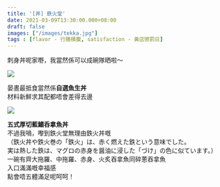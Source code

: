 ```yaml
---
title: '[丼] 鉄火堂'
date: 2021-03-09T13:30:00.000+08:00
draft: false
images: ["/images/tekka.jpg"]
tags : [flavor - 行膳積腹, satisfaction - 黃店懲罰日]
---
```


刺身丼呢家嘢，我當然係可以成碗隊晒啦～  

![](/images/tekka1.jpg)

晏晝最抵食當然係**自選魚生丼**  
材料新鮮求其配都唔會差得去邊

![](/images/tekka.jpg)

**五式厚切藍鰭呑拿魚丼**  
不過我喎，嚟到鉄火堂無理由鉄火丼嘅  
（鉄火丼や鉄火巻の「鉄火」は、赤く燃えた鉄という意味でした。   
実は熱した鉄は、マグロの赤身を醤油に浸した「づけ」の色に似ています。）  
一碗有齊大拖羅、中拖羅、赤身、火炙吞拿魚同碎蔥吞拿魚  
入口滿滿嘅幸福感  
點會唔五體滿足呢呵呵！  
